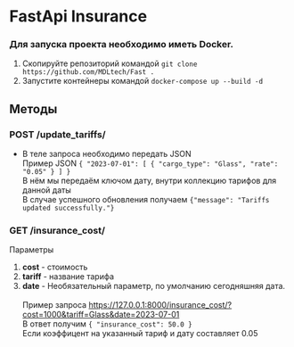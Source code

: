 # FastApi Insurance
### Для запуска проекта необходимо иметь Docker.
1. Скопируйте репозиторий командой `git clone https://github.com/MDLtech/Fast . `
1. Запустите контейнеры командой `docker-compose up --build -d`


## Методы

### POST /update_tariffs/
- В теле запроса необходимо передать JSON <br/>
Пример JSON `{
    "2023-07-01": [
        {
            "cargo_type": "Glass",
            "rate": "0.05"
        }
        ]
      }`
<br/> В нём мы передаём ключом дату, внутри коллекцию тарифов для данной даты <br/>
В случае успешного обновления получаем
`{"message": "Tariffs updated successfully."}`

### GET /insurance_cost/
Параметры
1. **cost** - стоимость
1. **tariff** - название тарифа
1. **date** - Необязательный параметр, по умолчанию сегодняшняя дата.
<br/><br/>Пример запроса https://127.0.0.1:8000/insurance_cost/?cost=1000&tariff=Glass&date=2023-07-01 <br/> В ответ получим
`{
    "insurance_cost": 50.0
}`
<br/>Если коэффицент на указанный тариф и дату составляет 0.05
